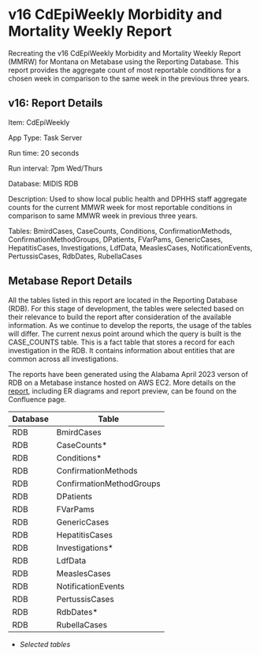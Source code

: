 # v16 CdEpiWeekly Morbidity and Mortality Weekly Report

Recreating the v16 CdEpiWeekly Morbidity and Mortality Weekly Report (MMRW) for Montana on Metabase using the Reporting Database. This report provides the aggregate count of most reportable conditions for a chosen week in comparison to the same week in the previous three years.

## v16: Report Details

Item: CdEpiWeekly

App Type: Task Server 

Run time: 20 seconds 

Run interval: 7pm Wed/Thurs

Database: MIDIS RDB

Description: Used to show local public health and DPHHS staff aggregate counts for the current MMWR week for most reportable conditions in comparison to same MMWR week in previous three years.

Tables: BmirdCases, CaseCounts, Conditions, ConfirmationMethods, ConfirmationMethodGroups, DPatients, FVarPams, GenericCases, HepatitisCases, Investigations, LdfData, MeaslesCases, NotificationEvents, PertussisCases, RdbDates, RubellaCases


##  Metabase Report Details
All the tables listed in this report are located in the Reporting Database (RDB). For this stage of development, the tables were selected based on their relevance to build the report after consideration of the available information. As we continue to develop the reports, the usage of the tables will differ. 
The current nexus point around which the query is built is the CASE_COUNTS table. This is a fact table that stores a record for each investigation in the RDB. It contains information about entities that are common across all investigations.

The reports have been generated using the Alabama April 2023 verson of RDB on a Metabase instance hosted on AWS EC2. More details on the [report](https://cdc-nbs.atlassian.net/wiki/spaces/NM/pages/181927941/v16+CdEpiWeekly+Morbidity+and+Mortality+Weekly+Report), including ER diagrams and report preview, can be found on the Confluence page. 



|  Database |  Table                    |
|-----------|---------------------------|
|  RDB      |  BmirdCases               | 
|  RDB      |  CaseCounts*               | 
|  RDB      |  Conditions*               | 
|  RDB      |  ConfirmationMethods      | 
|  RDB      |  ConfirmationMethodGroups | 
|  RDB      |  DPatients                | 
|  RDB      |  FVarPams                 | 
|  RDB      |  GenericCases             | 
|  RDB      |  HepatitisCases           | 
|  RDB      |  Investigations*           | 
|  RDB      |  LdfData                  | 
|  RDB      |  MeaslesCases             | 
|  RDB      |  NotificationEvents       | 
|  RDB      |  PertussisCases           | 
|  RDB      |  RdbDates*                 | 
|  RDB      |  RubellaCases             | 

 * *Selected tables*



